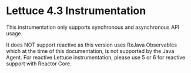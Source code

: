 Lettuce 4.3 Instrumentation
===========================

This instrumentation only supports synchronous and asynchronous API usage.

It does NOT support reactive as this version uses RxJava Observables which at
the time of this documentation, is not supported by the Java Agent. For reactive
Lettuce instrumentation, please use 5 or 6 for reactive support with Reactor Core.